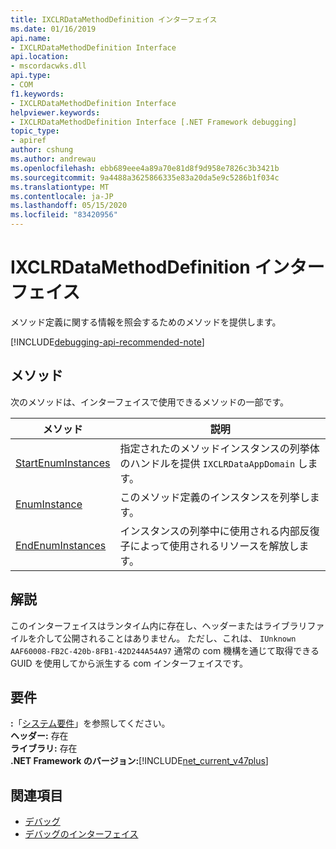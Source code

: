 ```yaml
---
title: IXCLRDataMethodDefinition インターフェイス
ms.date: 01/16/2019
api.name:
- IXCLRDataMethodDefinition Interface
api.location:
- mscordacwks.dll
api.type:
- COM
f1.keywords:
- IXCLRDataMethodDefinition Interface
helpviewer.keywords:
- IXCLRDataMethodDefinition Interface [.NET Framework debugging]
topic_type:
- apiref
author: cshung
ms.author: andrewau
ms.openlocfilehash: ebb689eee4a89a70e81d8f9d958e7826c3b3421b
ms.sourcegitcommit: 9a4488a3625866335e83a20da5e9c5286b1f034c
ms.translationtype: MT
ms.contentlocale: ja-JP
ms.lasthandoff: 05/15/2020
ms.locfileid: "83420956"
---
```

# <a name="ixclrdatamethoddefinition-interface"></a>IXCLRDataMethodDefinition インターフェイス

メソッド定義に関する情報を照会するためのメソッドを提供します。

[!INCLUDE[debugging-api-recommended-note](../../../../includes/debugging-api-recommended-note.md)]

## <a name="methods"></a>メソッド

次のメソッドは、インターフェイスで使用できるメソッドの一部です。

| メソッド                                                                                                                          | 説明                                                                                 |
| ------------------------------------------------------------------------------------------------------------------------------- | ------------------------------------------------------------------------------------------- |
| [StartEnumInstances](ixclrdatamethoddefinition-startenuminstances-method.md) | 指定されたのメソッドインスタンスの列挙体のハンドルを提供 `IXCLRDataAppDomain` します。 |
| [EnumInstance](ixclrdatamethoddefinition-enuminstance-method.md)             | このメソッド定義のインスタンスを列挙します。                                         |
| [EndEnumInstances](ixclrdatamethoddefinition-endenuminstances-method.md)     | インスタンスの列挙中に使用される内部反復子によって使用されるリソースを解放します。         |

## <a name="remarks"></a>解説

このインターフェイスはランタイム内に存在し、ヘッダーまたはライブラリファイルを介して公開されることはありません。 ただし、これは、 `IUnknown` `AAF60008-FB2C-420b-8FB1-42D244A54A97` 通常の com 機構を通じて取得できる GUID を使用してから派生する com インターフェイスです。

## <a name="requirements"></a>要件

**:**「[システム要件](../../get-started/system-requirements.md)」を参照してください。  
**ヘッダー:** 存在  
**ライブラリ:** 存在  
**.NET Framework のバージョン:**[!INCLUDE[net_current_v47plus](../../../../includes/net-current-v47plus.md)]  

## <a name="see-also"></a>関連項目

- [デバッグ](index.md)
- [デバッグのインターフェイス](debugging-interfaces.md)
